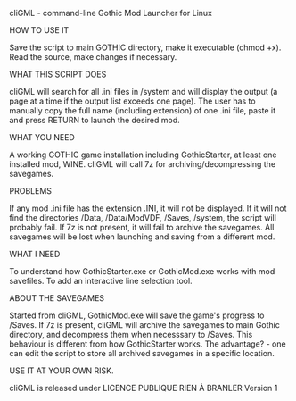 cliGML - command-line Gothic Mod Launcher for Linux

HOW TO USE IT

Save the script to main GOTHIC directory, make it executable (chmod +x). Read the source, make changes if necessary.

WHAT THIS SCRIPT DOES

cliGML will search for all .ini files in /system and will display the output (a page at a time if the output list exceeds one page). The user has to manually copy the full name (including extension) of one .ini file, paste it and press RETURN to launch the desired mod.

WHAT YOU NEED

A working GOTHIC game installation including GothicStarter, at least one installed mod, WINE.
cliGML will call 7z for archiving/decompressing the savegames.

PROBLEMS

If any mod .ini file has the extension .INI, it will not be displayed.
If it will not find the directories /Data, /Data/ModVDF, /Saves, /system, the script will probably fail.
If 7z is not present, it will fail to archive the savegames. All savegames will be lost when launching  and saving from a different mod.

WHAT I NEED

To understand how GothicStarter.exe or GothicMod.exe works with mod savefiles.
To add an interactive line selection tool.

ABOUT THE SAVEGAMES

Started from cliGML, GothicMod.exe will save the game's progress to /Saves. If 7z is present, cliGML will archive the savegames to main Gothic directory, and decompress them when necesssary to /Saves. This behaviour is different from how GothicStarter works. The advantage? - one can edit the script to store all archived savegames in a specific location.

USE IT AT YOUR OWN RISK.

cliGML is released under LICENCE PUBLIQUE RIEN À BRANLER Version 1
